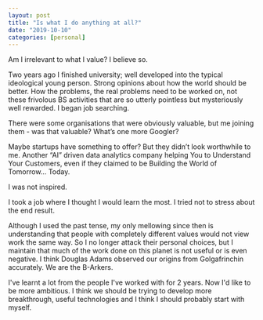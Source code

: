 ```yaml
---
layout: post
title: "Is what I do anything at all?"
date: "2019-10-10"
categories: [personal]
---
```


Am I irrelevant to what I value? I believe so.

Two years ago I finished university; well developed into the typical ideological young person. Strong opinions about how the world should be better. How the problems, the real problems need to be worked on, not these frivolous BS activities that are so utterly pointless but mysteriously well rewarded. I began job searching.

There were some organisations that were obviously valuable, but me joining them - was that valuable? What’s one more Googler? 

Maybe startups have something to offer? But they didn’t look worthwhile to me. Another “AI” driven data analytics company helping You to Understand Your Customers, even if they claimed to be Building the World of Tomorrow… Today. 

I was not inspired. 

I took a job where I thought I would learn the most. I tried not to stress about the end result. 

Although I used the past tense, my only mellowing since then is understanding that people with completely different values would not view work the same way. So I no longer attack their personal choices, but I maintain that much of the work done on this planet is not useful or is even negative. I think Douglas Adams observed our origins from Golgafrinchin accurately. We are the B-Arkers. 

I've learnt a lot from the people I've worked with for 2 years. Now I'd like to be more ambitious. I think we should be trying to develop more breakthrough, useful technologies and I think I should probably start with myself.